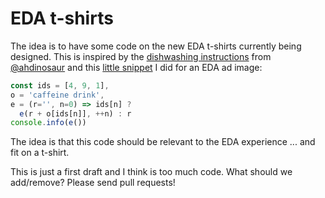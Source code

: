 # EDA t-shirts

The idea is to have some code on the new EDA t-shirts currently being designed. This is inspired by the [dishwashing instructions](dishwashing-instructions.jpg) from [@ahdinosaur](https://github.com/ahdinosaur) and this [little snippet](https://gist.github.com/don-smith/4baa0f45c4aebb8418313146c4b37227) I did for an EDA ad image:

```js
const ids = [4, 9, 1],
o = 'caffeine drink',
e = (r='', n=0) => ids[n] ?
  e(r + o[ids[n]], ++n) : r
console.info(e())
```

The idea is that this code should be relevant to the EDA experience ... and fit on a t-shirt.

This is just a first draft and I think is too much code. What should we add/remove? Please send pull requests!

